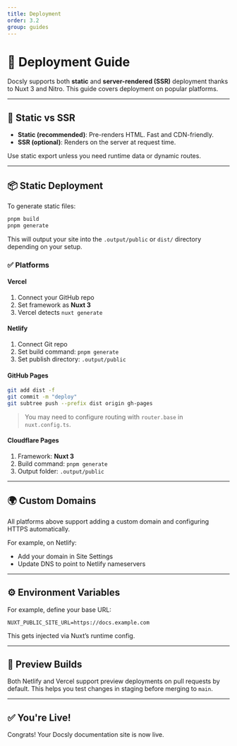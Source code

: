 ```yaml
---
title: Deployment
order: 3.2
group: guides
---
```


# 🚀 Deployment Guide

Docsly supports both **static** and **server-rendered (SSR)** deployment thanks to Nuxt 3 and Nitro. This guide covers deployment on popular platforms.

---

## 🔨 Static vs SSR

* **Static (recommended)**: Pre-renders HTML. Fast and CDN-friendly.
* **SSR (optional)**: Renders on the server at request time.

Use static export unless you need runtime data or dynamic routes.

---

## 📦 Static Deployment

To generate static files:

```bash
pnpm build
pnpm generate
```

This will output your site into the `.output/public` or `dist/` directory depending on your setup.

### ✅ Platforms

#### Vercel

1. Connect your GitHub repo
2. Set framework as **Nuxt 3**
3. Vercel detects `nuxt generate`

#### Netlify

1. Connect Git repo
2. Set build command: `pnpm generate`
3. Set publish directory: `.output/public`

#### GitHub Pages

```bash
git add dist -f
git commit -m "deploy"
git subtree push --prefix dist origin gh-pages
```

> You may need to configure routing with `router.base` in `nuxt.config.ts`.

#### Cloudflare Pages

1. Framework: **Nuxt 3**
2. Build command: `pnpm generate`
3. Output folder: `.output/public`

---

## 🌍 Custom Domains

All platforms above support adding a custom domain and configuring HTTPS automatically.

For example, on Netlify:

* Add your domain in Site Settings
* Update DNS to point to Netlify nameservers

---

## ⚙️ Environment Variables

For example, define your base URL:

```env
NUXT_PUBLIC_SITE_URL=https://docs.example.com
```

This gets injected via Nuxt’s runtime config.

---

## 🔐 Preview Builds

Both Netlify and Vercel support preview deployments on pull requests by default. This helps you test changes in staging before merging to `main`.

---

## ✅ You're Live!

Congrats! Your Docsly documentation site is now live.

